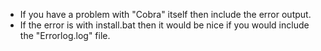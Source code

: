




- If you have a problem with "Cobra" itself then include the error output.
- If the error is with install.bat then it would be nice if you would include the "Errorlog.log" file.
